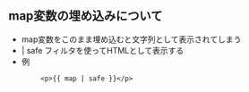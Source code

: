 ## map変数の埋め込みについて
- map変数をこのまま埋め込むと文字列として表示されてしまう
- | safe フィルタを使ってHTMLとして表示する
- 例
```
        <p>{{ map | safe }}</p>
```